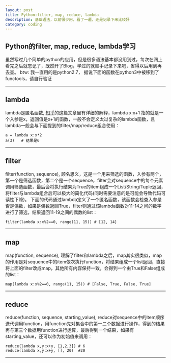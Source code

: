 ```yaml
---
layout: post
title: Python:filter, map, reduce, lambda
description: 基础语法，以前很少用，看了一遍，还是记录下来比较好
category: coding
---
```


## Python的filter, map, reduce, lambda学习


虽然写过几个简单的python的应用，但是很多语法基本都没用到过，每次在网上看完之后就忘记了，既然开了Blog，学过的就顺手记录下来吧，省得以后用到再去查。
btw: 我一直用的是python2.7， 据说下面的函数在python3中被移到了functools，请自行验证

***

## lambda

lambda是匿名函数, [知乎](https://www.zhihu.com/question/20125256)的这篇文章里有详细的解释，lambda x:x+1 指的就是一个入参是x，返回值是x+1的函数，一般不会定义太过复杂的lambda函数，且lambda一般会与下面提到的filter/map/reduce组合使用：

    a = lambda x:x*2
    a(3)   # 结果是6

***

## filter

filter(function, sequence), 顾名思义，这是一个用来筛选的函数，入参有两个，第一个是筛选函数，第二个是一个sequence，filter会对sequence中的每个元素调用筛选函数，最后会将执行结果为True的item组成一个List/String/Tuple返回，将filter与lambda组合后可以极大的简化代码(同时需要注意的是可能会导致代码可读性下降)。
下面的代码通过lambda定义了一个匿名函数，该函数会检查入参是否是偶数，如果是偶数返回True，filter则通过该lambda函数对11-14之间的数字进行了筛选，结果返回11-19之间的偶数的list：

    filter(lambda x:x%2==0, range(11, 15)) # [12, 14]

***

## map

map(function, sequence), 理解了filter和lambda之后，map其实很类似，map的作用是对sequence中的item依次执行function，将结果组成一个list返回，直接将上面的filter改成map，其他所有内容保持一致，会得到一个由True和False组成的list：

    map(lambda x:x%2==0, range(11, 15)) # [False, True, False, True]

***

## reduce

reduce(function, sequence, starting_value), reduce对sequence中的item顺序迭代调用function，用function先对集合中的第一二个数据进行操作，得到的结果再与第三个数据用function进行运算，最后得到一个结果，如果有starting_value，还可以作为初始值来调用：

    reduce(lambda x,y:x+y, [1,2,3]) # 6
    reduce(lambda x,y:x+y, [], 20)  #20

***
